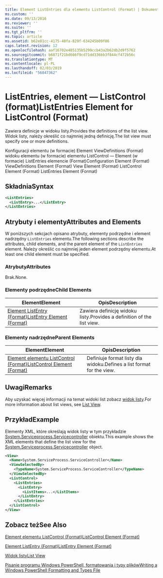 ```yaml
---
title: Element ListEntries dla elementu ListControl (Format) | Dokumentacja firmy Microsoft
ms.custom: ''
ms.date: 09/13/2016
ms.reviewer: ''
ms.suite: ''
ms.tgt_pltfrm: ''
ms.topic: article
ms.assetid: b62e81cc-4175-40fa-829f-634245b09f86
caps.latest.revision: 12
ms.openlocfilehash: aaf16702e485135b5299ccb43a2b62db2d9f5762
ms.sourcegitcommit: b6871f21bd666f9cd71dd336bb3f844cf472b56c
ms.translationtype: MT
ms.contentlocale: pl-PL
ms.lasthandoff: 02/03/2019
ms.locfileid: "56847362"
---
```

# <a name="listentries-element-for-listcontrol-format"></a><span data-ttu-id="57972-102">ListEntries, element — ListControl (format)</span><span class="sxs-lookup"><span data-stu-id="57972-102">ListEntries Element for ListControl (Format)</span></span>

<span data-ttu-id="57972-103">Zawiera definicje w widoku listy.</span><span class="sxs-lookup"><span data-stu-id="57972-103">Provides the definitions of the list view.</span></span> <span data-ttu-id="57972-104">Widok listy, należy określić co najmniej jedną definicję.</span><span class="sxs-lookup"><span data-stu-id="57972-104">The list view must specify one or more definitions.</span></span>

<span data-ttu-id="57972-105">Konfiguracji elementu (w formacie) Element ViewDefinitions (Format) widoku elementu (w formacie) elementu ListControl — Element (w formacie) ListEntries elemencie (Format)</span><span class="sxs-lookup"><span data-stu-id="57972-105">Configuration Element (Format) ViewDefinitions Element (Format) View Element (Format) ListControl Element (Format) ListEntries Element (Format)</span></span>

## <a name="syntax"></a><span data-ttu-id="57972-106">Składnia</span><span class="sxs-lookup"><span data-stu-id="57972-106">Syntax</span></span>

```xml
<ListEntries>
  <ListEntry>...</ListEntry>
</ListEntries>
```

## <a name="attributes-and-elements"></a><span data-ttu-id="57972-107">Atrybuty i elementy</span><span class="sxs-lookup"><span data-stu-id="57972-107">Attributes and Elements</span></span>

<span data-ttu-id="57972-108">W poniższych sekcjach opisano atrybuty, elementy podrzędne i element nadrzędny `ListEntries` elementu.</span><span class="sxs-lookup"><span data-stu-id="57972-108">The following sections describe the attributes, child elements, and the parent element of the `ListEntries` element.</span></span> <span data-ttu-id="57972-109">Należy określić co najmniej jeden element podrzędny elementu.</span><span class="sxs-lookup"><span data-stu-id="57972-109">At least one child element must be specified.</span></span>

### <a name="attributes"></a><span data-ttu-id="57972-110">Atrybuty</span><span class="sxs-lookup"><span data-stu-id="57972-110">Attributes</span></span>

<span data-ttu-id="57972-111">Brak.</span><span class="sxs-lookup"><span data-stu-id="57972-111">None.</span></span>

### <a name="child-elements"></a><span data-ttu-id="57972-112">Elementy podrzędne</span><span class="sxs-lookup"><span data-stu-id="57972-112">Child Elements</span></span>

|<span data-ttu-id="57972-113">Element</span><span class="sxs-lookup"><span data-stu-id="57972-113">Element</span></span>|<span data-ttu-id="57972-114">Opis</span><span class="sxs-lookup"><span data-stu-id="57972-114">Description</span></span>|
|-------------|-----------------|
|[<span data-ttu-id="57972-115">Element ListEntry (Format)</span><span class="sxs-lookup"><span data-stu-id="57972-115">ListEntry Element (Format)</span></span>](./listentry-element-for-listcontrol-format.md)|<span data-ttu-id="57972-116">Zawiera definicję widoku listy.</span><span class="sxs-lookup"><span data-stu-id="57972-116">Provides a definition of the list view.</span></span>|

### <a name="parent-elements"></a><span data-ttu-id="57972-117">Elementy nadrzędne</span><span class="sxs-lookup"><span data-stu-id="57972-117">Parent Elements</span></span>

|<span data-ttu-id="57972-118">Element</span><span class="sxs-lookup"><span data-stu-id="57972-118">Element</span></span>|<span data-ttu-id="57972-119">Opis</span><span class="sxs-lookup"><span data-stu-id="57972-119">Description</span></span>|
|-------------|-----------------|
|[<span data-ttu-id="57972-120">Element elementu ListControl (Format)</span><span class="sxs-lookup"><span data-stu-id="57972-120">ListControl Element (Format)</span></span>](./listcontrol-element-format.md)|<span data-ttu-id="57972-121">Definiuje format listy dla widoku.</span><span class="sxs-lookup"><span data-stu-id="57972-121">Defines a list format for the view.</span></span>|

## <a name="remarks"></a><span data-ttu-id="57972-122">Uwagi</span><span class="sxs-lookup"><span data-stu-id="57972-122">Remarks</span></span>

<span data-ttu-id="57972-123">Aby uzyskać więcej informacji na temat widoki list zobacz [widok listy](./creating-a-list-view.md).</span><span class="sxs-lookup"><span data-stu-id="57972-123">For more information about list views, see [List View](./creating-a-list-view.md).</span></span>

## <a name="example"></a><span data-ttu-id="57972-124">Przykład</span><span class="sxs-lookup"><span data-stu-id="57972-124">Example</span></span>

<span data-ttu-id="57972-125">Elementy XML, które określają widok listy w tym przykładzie [System.Serviceprocess.Servicecontroller](/dotnet/api/System.ServiceProcess.ServiceController) obiektu.</span><span class="sxs-lookup"><span data-stu-id="57972-125">This example shows the XML elements that define the list view for the [System.Serviceprocess.Servicecontroller](/dotnet/api/System.ServiceProcess.ServiceController) object.</span></span>

```xml
<View>
  <Name>System.ServiceProcess.ServiceController</Name>
  <ViewSelectedBy>
    <TypeName>System.ServiceProcess.ServiceController</TypeName>
  </ViewSelectedBy>
  <ListControl>
    <ListEntries>
      <ListEntry>
        <ListItems>...</ListItems>
      </ListEntry>
    </ListEntries>
  </ListControl>
</View>
```

## <a name="see-also"></a><span data-ttu-id="57972-126">Zobacz też</span><span class="sxs-lookup"><span data-stu-id="57972-126">See Also</span></span>

[<span data-ttu-id="57972-127">Element elementu ListControl (Format)</span><span class="sxs-lookup"><span data-stu-id="57972-127">ListControl Element (Format)</span></span>](./listcontrol-element-format.md)

[<span data-ttu-id="57972-128">Element ListEntry (Format)</span><span class="sxs-lookup"><span data-stu-id="57972-128">ListEntry Element (Format)</span></span>](./listentry-element-for-listcontrol-format.md)

[<span data-ttu-id="57972-129">Widok listy</span><span class="sxs-lookup"><span data-stu-id="57972-129">List View</span></span>](./creating-a-list-view.md)

[<span data-ttu-id="57972-130">Pisanie programu Windows PowerShell, formatowania i typy plików</span><span class="sxs-lookup"><span data-stu-id="57972-130">Writing a Windows PowerShell Formatting and Types File</span></span>](./writing-a-powershell-formatting-file.md)
